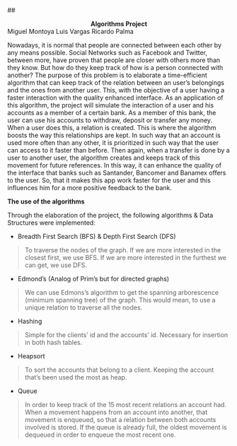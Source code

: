 ##<center> __Algorithms Project__ </center> 
Miguel Montoya
Luis Vargas
Ricardo Palma

Nowadays, it is normal that people are connected between each other by any means possible. Social Networks such as Facebook and Twitter, between more, have proven that people are closer with others more than they know. But how do they keep track of how is a person connected with another? The purpose of this problem is to elaborate a time-efficient algorithm that can keep track of the relation between an user’s belongings and the ones from another user. This, with the objective of a user having a faster interaction with the quality enhanced interface. As an application of this algorithm, the project will simulate the interaction of a user and his accounts as a member of a certain bank. As a member of this bank, the user can use his accounts to withdraw, deposit or transfer any money. When a user does this, a relation is created. This is where the algorithm boosts the way this relationships are kept. In such way that an account is used more often than any other, it is prioritized in such way that the user can access to it faster than before. Then again, when a transfer is done by a user to another user, the algorithm creates and keeps track of this movement for future references. In this way, it can enhance the quality of the interface that banks such as Santander, Bancomer and Banamex offers to the user. So, that it makes this app work faster for the user and this influences him for a more positive feedback to the bank.

__The use of the algorithms__

Through the elaboration of the project, the following algorithms & Data Structures were implemented: 

- Breadth First Search (BFS) & Depth First Search (DFS)
>To traverse the nodes of the graph. If we are more interested in the closest first, we use BFS. If we are more interested in the furthest we can get, we use DFS.

- Edmond’s (Analog of Prim’s but for directed graphs)
>We can use Edmons’s algorithm to get the spanning arborescence (minimum spanning tree) of the graph. This would mean, to use a unique relation to traverse all the nodes.

- Hashing
> Simple for the clients’ id and the accounts’ id. Necessary for insertion in both hash tables.

- Heapsort
>To sort the accounts that belong to a client. Keeping the account that’s been used the most as heap.

- Queue
> In order to keep track of the 15 most recent relations an account had. When a movement happens from an account into another, that movement is enqueued, so that a relation between both accounts involved is stored. If the queue is already full, the oldest movement is dequeued in order to enqueue the most recent one. 

